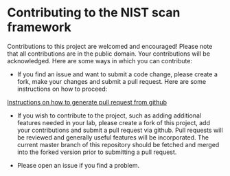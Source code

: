 Contributing to the NIST scan framework
=======================================

Contributions to this project are welcomed and encouraged!  Please note that all contributions are in the
public domain.   Your contributions will be  acknowledged.  Here are some ways in which you can contribute:

- If you find an issue and want to submit a code change, please create a fork, make your changes and submit a 
pull request. Here are some instructions on how to proceed:

[Instructions on how to generate pull request from github](https://docs.github.com/en/github/collaborating-with-pull-requests/proposing-changes-to-your-work-with-pull-requests/creating-a-pull-request-from-a-fork)

- If you wish to contribute to the project, such as adding additional features needed in your 
lab, please create a fork of this project, add your contributions and submit a pull request via github.  Pull 
requests will be reviewed and generally useful features will be incorporated.  The current master branch of this
repository should be fetched and merged into the forked version prior to submitting a pull request. 

- Please open an issue if you find a problem.